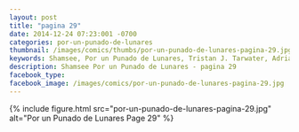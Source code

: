```yaml
---
layout: post
title: "pagina 29"
date: 2014-12-24 07:23:001 -0700
categories: por-un-punado-de-lunares
thumbnail: /images/comics/thumbs/por-un-punado-de-lunares-pagina-29.jpg
keywords: Shamsee, Por un Punado de Lunares, Tristan J. Tarwater, Adrian Ricker
description: Shamsee Por un Punado de Lunares - pagina 29
facebook_type: 
facebook_image: /images/comics/por-un-punado-de-lunares-pagina-29.jpg
---
```

{% include figure.html src="por-un-punado-de-lunares-pagina-29.jpg" alt="Por un Punado de Lunares Page 29" %}